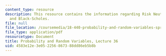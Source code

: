 ```yaml
---
content_type: resource
description: This resource contains the information regarding Risk Neutral Probability
  and Black-Scholes.
file: null
file_location: /coursemedia/18-440-probability-and-random-variables-spring-2014/4583e12e3e052256867388dd86eb5b8b_MIT18_440S14_Lecture36.pdf
file_type: application/pdf
resourcetype: Document
title: Probability and Random Variables, Lecture 36
uid: 4583e12e-3e05-2256-8673-88dd86eb5b8b
---
```

